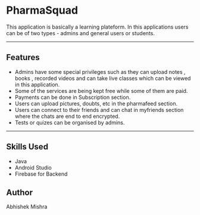 # PharmaSquad
This application is basically a learning plateform. In this applications users can be of two types - admins and general users or students.

---

## Features
- Admins have some special privileges such as they can upload notes , books , recorded videos and can take live classes which can be viewed in this application.
- Some of the services are being kept free while some of them are paid.
- Payments can be done in Subscription section.
- Users can upload pictures, doubts, etc in the pharmafeed section.
- Users can connect to their friends and can chat in myfriends section where the chats are end to end encrypted.
- Tests or quizes can be organised by admins.

---

## Skills Used
- Java
- Android Studio
- Firebase for Backend

## Author
Abhishek Mishra
